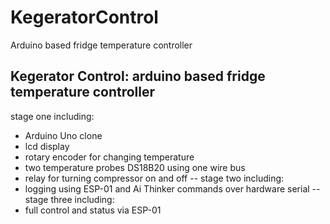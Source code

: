 # KegeratorControl
Arduino based fridge temperature controller

Kegerator Control: arduino based fridge temperature controller
--
stage one including:
- Arduino Uno clone
- lcd display
- rotary encoder for changing temperature
- two temperature probes DS18B20 using one wire bus
- relay for turning compressor on and off
--
stage two including:
- logging using ESP-01 and Ai Thinker commands over hardware serial
--
stage three including:
- full control and status via ESP-01
